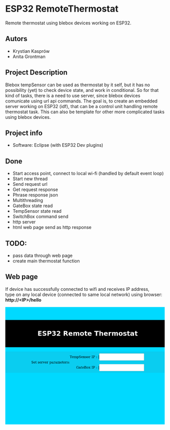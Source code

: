 # ESP32 RemoteThermostat
Remote thermostat using blebox devices working on ESP32. 

## Autors
- Krystian Kasprów
- Anita Grontman

## Project Description

Blebox tempSensor can be used as thermostat by it self, but it has no possibility (yet) to check device state, and work in conditional.
So for that kind of tasks, there is a need to use server, since blebox devices comunicate using url api commands.
The goal is, to create an embedded server working on ESP32 (idf), that can be a control unit handling remote thermostat task.
This can also be template for other more complicated tasks using blebox devices.

## Project info
- Software: Eclipse (with ESP32 Dev plugins) 

## Done 
- Start access point, connect to local wi-fi (handled by default event loop)
- Start new thread
- Send request url 
- Get request response
- Phrase response json 
- Multithreading
- GateBox state read
- TempSensor state read
- SwitchBox command send
- http server
- html web page send as http response 

## TODO:
- pass data through web page
- create main thermostat function 

## Web page
If device has successfully connected to wifi and receives IP address, <br /> type on any local device (connected to same local network) using browser:
<br />__http://\<IP\>/hello__
  
![Image description](images/webPage_view.png)
